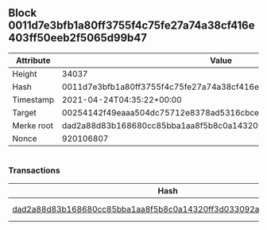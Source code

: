 ## Block 0011d7e3bfb1a80ff3755f4c75fe27a74a38cf416e403ff50eeb2f5065d99b47

Attribute | Value
--- | ---
Height | 34037
Hash | 0011d7e3bfb1a80ff3755f4c75fe27a74a38cf416e403ff50eeb2f5065d99b47
Timestamp | 2021-04-24T04:35:22+00:00
Target | 00254142f49eaaa504dc75712e8378ad5316cbcead634704b3734b6271167cc4
Merke root | dad2a88d83b168680cc85bba1aa8f5b8c0a14320ff3d033092a589609f8924a5
Nonce | 920106807

```

```

### Transactions

Hash | Amount
--- | ---
[dad2a88d83b168680cc85bba1aa8f5b8c0a14320ff3d033092a589609f8924a5](dad2a88d83b168680cc85bba1aa8f5b8c0a14320ff3d033092a589609f8924a5.md) | 10.00000000 SKEPTI 
